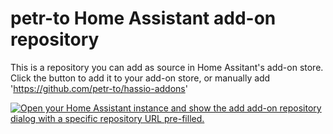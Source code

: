 # petr-to Home Assistant add-on repository

This is a repository you can add as source in Home Assitant's add-on store.
Click the button to add it to your add-on store, or manually add 'https://github.com/petr-to/hassio-addons'

[![Open your Home Assistant instance and show the add add-on repository dialog with a specific repository URL pre-filled.](https://my.home-assistant.io/badges/supervisor_add_addon_repository.svg)](https://my.home-assistant.io/redirect/supervisor_add_addon_repository/?repository_url=https://github.com/petr-to/hassio-addons)